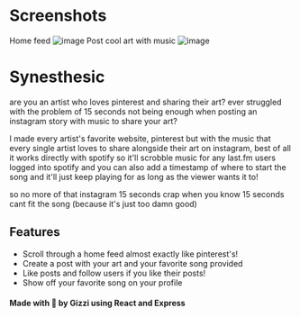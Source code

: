 # Screenshots
Home feed
![image](https://github.com/user-attachments/assets/a8068efe-ab76-4e8e-a6cf-464213fb640c)
Post cool art with music
![image](https://github.com/user-attachments/assets/6eaceb74-142b-428a-847f-0f22bf573ed7)

# Synesthesic
are you an artist who loves pinterest and sharing their art? ever struggled with the problem of 15 seconds not being enough when posting an instagram story with music to share your art?

I made every artist's favorite website, pinterest but with the music that every single artist loves to share alongside their art on instagram, best of all it works directly with spotify so it'll scrobble music for any last.fm users logged into spotify and you can also add a timestamp of where to start the song and it'll just keep playing for as long as the viewer wants it to!

so no more of that instagram 15 seconds crap when you know 15 seconds cant fit the song (because it's just too damn good)

## Features

* Scroll through a home feed almost exactly like pinterest's!
* Create a post with your art and your favorite song provided
* Like posts and follow users if you like their posts!
* Show off your favorite song on your profile

#### Made with 💖 by Gizzi using React and Express